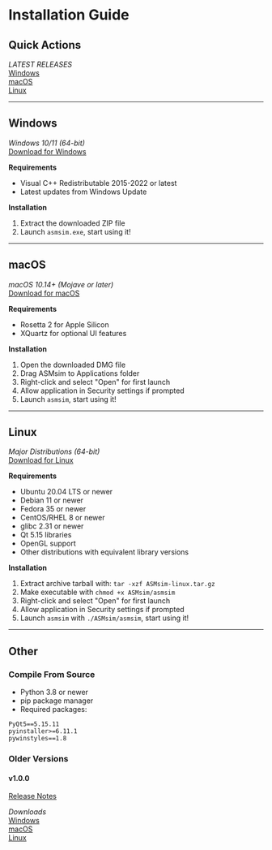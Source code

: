 # Installation Guide

## Quick Actions

*LATEST RELEASES*  
[Windows](https://github.com/theEMA-dev/asmsim/releases/latest/download/asmsim-windows.zip)  
[macOS](https://github.com/theEMA-dev/asmsim/releases/latest/download/asmsim-macos.dmg)  
[Linux](https://github.com/theEMA-dev/asmsim/releases/latest/download/asmsim-linux.tar.gz)  

---

## Windows
*Windows 10/11 (64-bit)*  
[Download for Windows](https://github.com/theEMA-dev/asmsim/releases/latest/download/asmsim-windows.zip)  
  
**Requirements**  

- Visual C++ Redistributable 2015-2022 or latest
- Latest updates from Windows Update
  
**Installation**  

1. Extract the downloaded ZIP file  
2. Launch `asmsim.exe`, start using it!
  
---

## macOS
*macOS 10.14+ (Mojave or later)*  
[Download for macOS](https://github.com/theEMA-dev/asmsim/releases/latest/download/asmsim-macos.dmg)  
  
**Requirements**  

- Rosetta 2 for Apple Silicon
- XQuartz for optional UI features
  
**Installation**  

1. Open the downloaded DMG file
2. Drag ASMsim to Applications folder
3. Right-click and select "Open" for first launch
4. Allow application in Security settings if prompted
5. Launch `asmsim`, start using it!
  
---

## Linux
*Major Distributions (64-bit)*  
[Download for Linux](https://github.com/theEMA-dev/asmsim/releases/latest/download/asmsim-linux.tar.gz)  
  
**Requirements**  

- Ubuntu 20.04 LTS or newer
- Debian 11 or newer
- Fedora 35 or newer
- CentOS/RHEL 8 or newer
- glibc 2.31 or newer
- Qt 5.15 libraries
- OpenGL support
- Other distributions with equivalent library versions
  
**Installation**  

1. Extract archive tarball with: `tar -xzf ASMsim-linux.tar.gz`
2. Make executable with `chmod +x ASMsim/asmsim`
3. Right-click and select "Open" for first launch
4. Allow application in Security settings if prompted
5. Launch `asmsim` with `./ASMsim/asmsim`, start using it!
  
---

## Other

### Compile From Source
- Python 3.8 or newer
- pip package manager
- Required packages:  
```
PyQt5==5.15.11
pyinstaller>=6.11.1
pywinstyles==1.8
```

### Older Versions

#### v1.0.0
[Release Notes](https://github.com/theEMA-dev/asmsim/releases/tag/v1.0.0)  

*Downloads*  
[Windows](https://github.com/theEMA-dev/asmsim/releases/download/v1.0.0/asmsim-windows.zip)  
[macOS](https://github.com/theEMA-dev/asmsim/releases/download/v1.0.0/asmsim-macos.dmg)  
[Linux](https://github.com/theEMA-dev/asmsim/releases/download/v1.0.0/asmsim-linux.tar.gz)  
